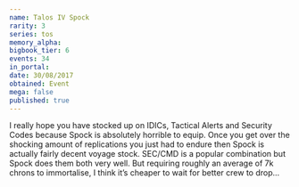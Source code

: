 ```yaml
---
name: Talos IV Spock
rarity: 3
series: tos
memory_alpha:
bigbook_tier: 6
events: 34
in_portal:
date: 30/08/2017
obtained: Event
mega: false
published: true
---
```


I really hope you have stocked up on IDICs, Tactical Alerts and Security Codes because Spock is absolutely horrible to equip. Once you get over the shocking amount of replications you just had to endure then Spock is actually fairly decent voyage stock. SEC/CMD is a popular combination but Spock does them both very well. But requiring roughly an average of 7k chrons to immortalise, I think it’s cheaper to wait for better crew to drop...
